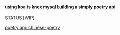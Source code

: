 #### using koa ts knex mysql building a simply poetry api

STATUS [WIP]

[poetry api: chinese-poetry](https://github.com/chinese-poetry/chinese-poetry)
